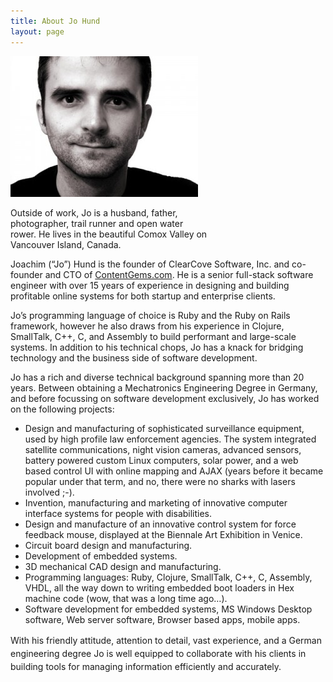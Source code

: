 ```yaml
---
title: About Jo Hund
layout: page
---
```

<div class="marginalia_right" style="width: 320px;">
  <img class="img-polaroid" title="Jo Hund" alt="Jo Hund" src="/images/2008/07/portraitjo_medium-300x225.jpg" width="300" height="225" /></p>

  <div class="img_caption">
    Outside of work, Jo is a husband, father, photographer, trail runner and open water rower. He lives in the beautiful Comox Valley on Vancouver Island, Canada.
  </div>
</div>

<p class="lead unconstrained" style="text-align: left;">
  Joachim (&#8220;Jo&#8221;) Hund is the founder of ClearCove Software, Inc. and co-founder and CTO of <a href="https://contentgems.com">ContentGems.com</a>. He is a senior full-stack software engineer with over 15 years of experience in designing and building profitable online systems for both startup and enterprise clients.
</p>

Jo&#8217;s programming language of choice is Ruby and the Ruby on Rails framework, however he also draws from his experience in Clojure, SmallTalk, C++, C, and Assembly to build performant and large-scale systems. In addition to his technical chops, Jo has a knack for bridging technology and the business side of software development.

Jo has a rich and diverse technical background spanning more than 20 years. Between obtaining a Mechatronics Engineering Degree in Germany, and before focussing on software development exclusively, Jo has worked on the following projects:

  * <span style="line-height: 13px;">Design and manufacturing of sophisticated surveillance equipment, used by high profile law enforcement agencies. The system integrated satellite communications, night vision cameras, advanced sensors, battery powered custom Linux computers, solar power, and a web based control UI with online mapping and AJAX (years before it became popular under that term, and no, there were no sharks with lasers involved ;-).</span>
  * <span style="line-height: 13px;">Invention, manufacturing and marketing of innovative computer interface systems for people with disabilities.</span>
  * <span style="line-height: 13px;">Design and manufacture of an innovative control system for force feedback mouse, displayed at the Biennale Art Exhibition in Venice.</span>
  * <span style="line-height: 13px;">Circuit board design and manufacturing.</span>
  * Development of embedded systems.
  * 3D mechanical CAD design and manufacturing.
  * Programming languages: Ruby, Clojure, SmallTalk, C++, C, Assembly, VHDL, all the way down to writing embedded boot loaders in Hex machine code (wow, that was a long time ago&#8230;).
  * Software development for embedded systems, MS Windows Desktop software, Web server software, Browser based apps, mobile apps.

<span style="line-height: 1.5em;">With his friendly attitude, attention to detail, vast experience, and a German engineering degree Jo is well equipped to collaborate with his clients in building tools for managing information efficiently and accurately.</span>
